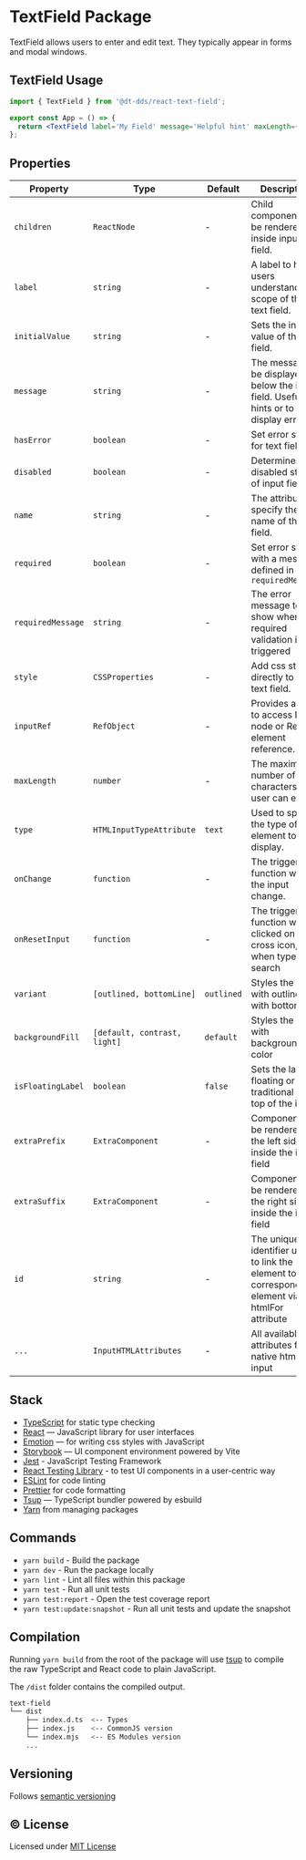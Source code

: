 # TextField Package

TextField allows users to enter and edit text. They typically appear in forms and modal windows.

## TextField Usage

```jsx
import { TextField } from '@dt-dds/react-text-field';

export const App = () => {
  return <TextField label='My Field' message='Helpful hint' maxLength={40} />;
};
```

## Properties

| Property          | Type                         | Default    | Description                                                                                           |
| ----------------- | ---------------------------- | ---------- | ----------------------------------------------------------------------------------------------------- |
| `children`        | `ReactNode`                  | -          | Child components to be rendered inside input field.                                                   |
| `label`           | `string`                     | -          | A label to help users understand the scope of the text field.                                         |
| `initialValue`    | `string`                     | -          | Sets the initial value of the text field.                                                             |
| `message`         | `string`                     | -          | The message to be displayed below the input field. Useful for hints or to display errors.             |
| `hasError`        | `boolean`                    | -          | Set error state for text field.                                                                       |
| `disabled`        | `boolean`                    | -          | Determines the disabled state of input field.                                                         |
| `name`            | `string`                     | -          | The attribute to specify the name of the text field.                                                  |
| `required`        | `boolean`                    | -          | Set error state with a message defined in `requiredMessage`                                           |
| `requiredMessage` | `string`                     | -          | The error message to show when the required validation is triggered                                   |
| `style`           | `CSSProperties`              | -          | Add css style directly to the text field.                                                             |
| `inputRef`        | `RefObject`                  | -          | Provides a way to access DOM node or React element reference.                                         |
| `maxLength`       | `number`                     | -          | The maximum number of characters that user can enter.                                                 |
| `type`            | `HTMLInputTypeAttribute`     | `text`     | Used to specify the type of element to display.                                                       |
| `onChange`        | `function`                   | -          | The triggered function when the input change.                                                         |
| `onResetInput`    | `function`                   | -          | The triggered function when clicked on the cross icon, when type is search                            |
| `variant`         | `[outlined, bottomLine]`     | `outlined` | Styles the input with outlined or with bottom line                                                    |
| `backgroundFill`  | `[default, contrast, light]` | `default`  | Styles the input with background color                                                                |
| `isFloatingLabel` | `boolean`                    | `false`    | Sets the label floating or traditional on top of the input                                            |
| `extraPrefix`     | `ExtraComponent`             | -          | Component to be rendered on the left side inside the input field                                      |
| `extraSuffix`     | `ExtraComponent`             | -          | Component to be rendered on the right side inside the input field                                     |
| `id`              | `string`                     | -          | The unique identifier used to link the element to the corresponding element via the htmlFor attribute |
| `...`             | `InputHTMLAttributes`        | -          | All available attributes from native html input                                                       |

## Stack

- [TypeScript](https://www.typescriptlang.org/) for static type checking
- [React](https://reactjs.org/) — JavaScript library for user interfaces
- [Emotion](https://emotion.sh/docs/introduction) — for writing css styles with JavaScript
- [Storybook](https://storybook.js.org/) — UI component environment powered by Vite
- [Jest](https://jestjs.io/) - JavaScript Testing Framework
- [React Testing Library](https://testing-library.com/) - to test UI components in a user-centric way
- [ESLint](https://eslint.org/) for code linting
- [Prettier](https://prettier.io) for code formatting
- [Tsup](https://github.com/egoist/tsup) — TypeScript bundler powered by esbuild
- [Yarn](https://yarnpkg.com/) from managing packages

## Commands

- `yarn build` - Build the package
- `yarn dev` - Run the package locally
- `yarn lint` - Lint all files within this package
- `yarn test` - Run all unit tests
- `yarn test:report` - Open the test coverage report
- `yarn test:update:snapshot` - Run all unit tests and update the snapshot

## Compilation

Running `yarn build` from the root of the package will use [tsup](https://tsup.egoist.dev/) to compile the raw TypeScript and React code to plain JavaScript.

The `/dist` folder contains the compiled output.

```bash
text-field
└── dist
    ├── index.d.ts  <-- Types
    ├── index.js    <-- CommonJS version
    └── index.mjs   <-- ES Modules version
    ...
```

## Versioning

Follows [semantic versioning](https://semver.org/)

## &copy; License

Licensed under [MIT License](LICENSE.md)
